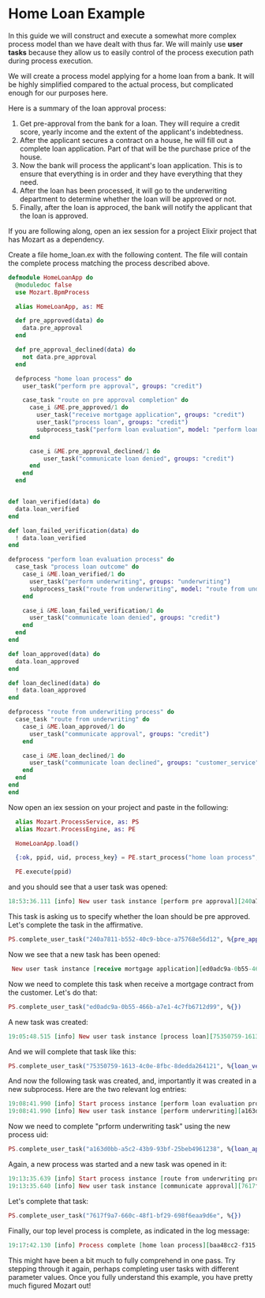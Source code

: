 # Home Loan Example

In this guide we will construct and execute a somewhat more complex process model than we have dealt with thus far. We will mainly use **user tasks** because they allow us to easily control of the process execution path during process execution.

We will create a process model applying for a home loan from a bank. It will be highly simplified compared to the actual process, but complicated enough for our purposes here.

Here is a summary of the loan approval process:

1. Get pre-approval from the bank for a loan. They will require a credit score, yearly income and the extent of the applicant's indebtedness.
1. After the applicant secures a contract on a house, he will fill out a complete loan application. Part of that will be the purchase price of the house.
1. Now the bank will process the applicant's loan application. This is to ensure that everything is in order and they have everything that they need.
1. After the loan has been processed, it will go to the underwriting department to determine whether the loan will be approved or not.
1. Finally, after the loan is approced, the bank will notify the applicant that the loan is approved.

If you are following along, open an iex session for a project Elixir project that has Mozart as a dependency.

Create a file home_loan.ex with the following content. The file will contain the complete process matching the process described above.

```elixir
defmodule HomeLoanApp do
  @moduledoc false
  use Mozart.BpmProcess

  alias HomeLoanApp, as: ME

  def pre_approved(data) do
    data.pre_approval
  end

  def pre_approval_declined(data) do
    not data.pre_approval
  end

  defprocess "home loan process" do
    user_task("perform pre approval", groups: "credit")

    case_task "route on pre approval completion" do
      case_i &ME.pre_approved/1 do
        user_task("receive mortgage application", groups: "credit")
        user_task("process loan", groups: "credit")
        subprocess_task("perform loan evaluation", model: "perform loan evaluation process")
      end

      case_i &ME.pre_approval_declined/1 do
          user_task("communicate loan denied", groups: "credit")
      end
    end
  end


def loan_verified(data) do
  data.loan_verified
end

def loan_failed_verification(data) do
  ! data.loan_verified
end

defprocess "perform loan evaluation process" do
  case_task "process loan outcome" do
    case_i &ME.loan_verified/1 do
      user_task("perform underwriting", groups: "underwriting")
      subprocess_task("route from underwriting", model: "route from underwriting process")
    end

    case_i &ME.loan_failed_verification/1 do
      user_task("communicate loan denied", groups: "credit")
    end
  end
end

def loan_approved(data) do
  data.loan_approved
end

def loan_declined(data) do
  ! data.loan_approved
end

defprocess "route from underwriting process" do
  case_task "route from underwriting" do
    case_i &ME.loan_approved/1 do
      user_task("communicate approval", groups: "credit")
    end

    case_i &ME.loan_declined/1 do
      user_task("communicate loan declined", groups: "customer_service")
    end
  end
end
end

```

Now open an iex session on your project and paste in the following:

```elixir
  alias Mozart.ProcessService, as: PS
  alias Mozart.ProcessEngine, as: PE

  HomeLoanApp.load()

  {:ok, ppid, uid, process_key} = PE.start_process("home loan process", %{})

  PE.execute(ppid)

```

and you should see that a user task was opened:

```elixir
18:53:36.111 [info] New user task instance [perform pre approval][240a7811-b552-40c9-bbce-a75768e56d12]
```

This task is asking us to specify whether the loan should be pre approved. Let's complete the task in the affirmative.

```elixir
PS.complete_user_task("240a7811-b552-40c9-bbce-a75768e56d12", %{pre_approval: true})

```

Now we see that a new task has been opened:

```elixir
 New user task instance [receive mortgage application][ed0adc9a-0b55-466b-a7e1-4c7fb6712d99]
```

Now we need to complete this task when receive a mortgage contract from the customer. Let's do that:

```elixir
PS.complete_user_task("ed0adc9a-0b55-466b-a7e1-4c7fb6712d99", %{})

```

A new task was created:

```elixir
19:05:48.515 [info] New user task instance [process loan][75350759-1613-4c0e-8fbc-8dedda264121]
```

And we will complete that task like this:

```elixir
PS.complete_user_task("75350759-1613-4c0e-8fbc-8dedda264121", %{loan_verified: true})

```

And now the following task was created, and, importantly it was created in a new subprocess. Here are the two relevant log entries:

```elixir
19:08:41.990 [info] Start process instance [perform loan evaluation process][f0c978e9-f5f0-403f-97c1-c0a9fe459f63]
19:08:41.990 [info] New user task instance [perform underwriting][a163d0bb-a5c2-43b9-93bf-25beb4961238]
```

Now we need to complete "prform underwriting task" using the new process uid:

```elixir
PS.complete_user_task("a163d0bb-a5c2-43b9-93bf-25beb4961238", %{loan_approved: true})

```

Again, a new process was started and a new task was opened in it:

```elixir
19:13:35.639 [info] Start process instance [route from underwriting process][a7be20fe-4d3b-473e-bf58-3b85fcba474f]
19:13:35.640 [info] New user task instance [communicate approval][7617f9a7-660c-48f1-bf29-698f6eaa9d6e]
```

Let's complete that task:

```elixir
PS.complete_user_task("7617f9a7-660c-48f1-bf29-698f6eaa9d6e", %{})

```

Finally, our top level process is complete, as indicated in the log message:

```elixir
19:17:42.130 [info] Process complete [home loan process][baa48cc2-f315-48f4-a4f1-97da78a16fe7]
```

This might have been a bit much to fully comprehend in one pass. Try stepping through it again, perhaps completing user tasks with different parameter values. Once you fully understand this example, you have pretty much figured Mozart out!